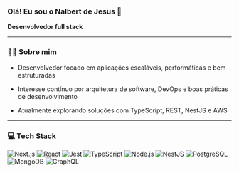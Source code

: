 ### Olá! Eu sou o Nalbert de Jesus 🤝
**Desenvolvedor full stack**

-----------------------
###  👨‍💻 Sobre mim
- Desenvolvedor focado em aplicações escaláveis, performáticas e bem estruturadas

- Interesse contínuo por arquitetura de software, DevOps e boas práticas de desenvolvimento

- Atualmente explorando soluções com TypeScript, REST, NestJS e AWS
-------------------
  
### 💻 Tech Stack

![Next.js](https://img.shields.io/badge/Next.js-black?style=for-the-badge&logo=next.js&logoColor=white)
![React](https://img.shields.io/badge/React-black?style=for-the-badge&logo=react&logoColor=white)
![Jest](https://img.shields.io/badge/Jest-black?style=for-the-badge&logo=jest&logoColor=white)
![TypeScript](https://img.shields.io/badge/TypeScript-black?style=for-the-badge&logo=typescript&logoColor=white)
![Node.js](https://img.shields.io/badge/Node.js-black?style=for-the-badge&logo=node.js&logoColor=white)
![NestJS](https://img.shields.io/badge/NestJS-black?style=for-the-badge&logo=nestjs&logoColor=white)
![PostgreSQL](https://img.shields.io/badge/PostgreSQL-black?style=for-the-badge&logo=postgresql&logoColor=white)
![MongoDB](https://img.shields.io/badge/MongoDB-black?style=for-the-badge&logo=mongodb&logoColor=white)
![GraphQL](https://img.shields.io/badge/GraphQL-black?style=for-the-badge&logo=graphql&logoColor=white)


  
